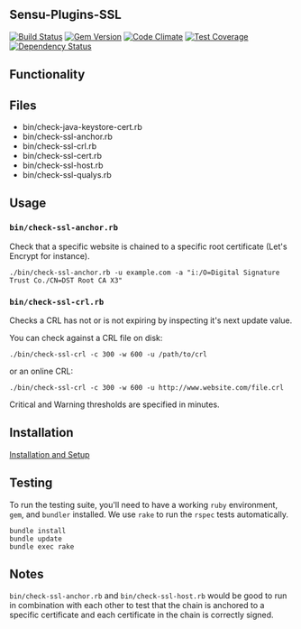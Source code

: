 ## Sensu-Plugins-SSL

[![Build Status](https://travis-ci.org/sensu-plugins/sensu-plugins-ssl.svg?branch=master)](https://travis-ci.org/sensu-plugins/sensu-plugins-ssl)
[![Gem Version](https://badge.fury.io/rb/sensu-plugins-ssl.svg)](http://badge.fury.io/rb/sensu-plugins-ssl)
[![Code Climate](https://codeclimate.com/github/sensu-plugins/sensu-plugins-ssl/badges/gpa.svg)](https://codeclimate.com/github/sensu-plugins/sensu-plugins-ssl)
[![Test Coverage](https://codeclimate.com/github/sensu-plugins/sensu-plugins-ssl/badges/coverage.svg)](https://codeclimate.com/github/sensu-plugins/sensu-plugins-ssl)
[![Dependency Status](https://gemnasium.com/sensu-plugins/sensu-plugins-ssl.svg)](https://gemnasium.com/sensu-plugins/sensu-plugins-ssl)

## Functionality

## Files
 * bin/check-java-keystore-cert.rb
 * bin/check-ssl-anchor.rb
 * bin/check-ssl-crl.rb
 * bin/check-ssl-cert.rb
 * bin/check-ssl-host.rb
 * bin/check-ssl-qualys.rb

## Usage

### `bin/check-ssl-anchor.rb`

Check that a specific website is chained to a specific root certificate (Let's Encrypt for instance).

```
./bin/check-ssl-anchor.rb -u example.com -a "i:/O=Digital Signature Trust Co./CN=DST Root CA X3"
```

### `bin/check-ssl-crl.rb`

Checks a CRL has not or is not expiring by inspecting it's next update value.

You can check against a CRL file on disk:

```
./bin/check-ssl-crl -c 300 -w 600 -u /path/to/crl
```

or an online CRL:

```
./bin/check-ssl-crl -c 300 -w 600 -u http://www.website.com/file.crl
```

Critical and Warning thresholds are specified in minutes.

## Installation

[Installation and Setup](http://sensu-plugins.io/docs/installation_instructions.html)

## Testing

To run the testing suite, you'll need to have a working `ruby` environment, `gem`, and `bundler` installed. We use `rake` to run the `rspec` tests automatically.

    bundle install
    bundle update
    bundle exec rake

## Notes

`bin/check-ssl-anchor.rb` and `bin/check-ssl-host.rb` would be good to run in combination with each other to test that the chain is anchored to a specific certificate and each certificate in the chain is correctly signed.
